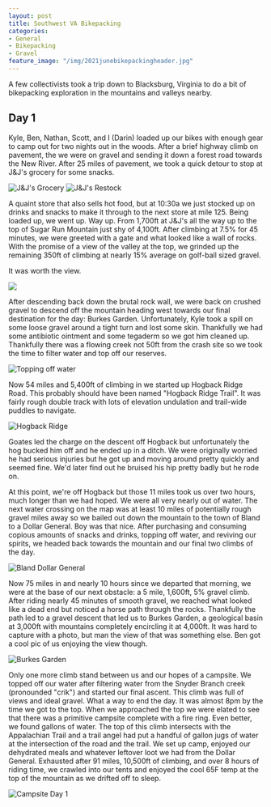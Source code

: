 ```yaml
---
layout: post
title: Southwest VA Bikepacking
categories:
- General
- Bikepacking
- Gravel
feature_image: "/img/2021junebikepackingheader.jpg"
---
```


A few collectivists took a trip down to Blacksburg, Virginia to do a bit of bikepacking exploration in the mountains and valleys nearby. 

Day 1 
-----
Kyle, Ben, Nathan, Scott, and I (Darin) loaded up our bikes with enough gear to camp out for two nights out in the woods. After a brief highway climb on pavement, the we were on gravel and sending it down a forest road towards the New River. After 25 miles of pavement, we took a quick detour to stop at J&J's grocery for some snacks. 
 
![J&J's Grocery](/img/2021junebikepacking/jjgrocery1.jpg "Conveninent spot to stock up!") ![J&J's Restock](/img/2021junebikepacking/jjgrocery2.jpg "Storefront")

A quaint store that also sells hot food, but at 10:30a we just stocked up on drinks and snacks to make it through to the next store at mile 125. 
Being loaded up, we went up. Way up. From 1,700ft at J&J's all the way up to the top of Sugar Run Mountain just shy of 4,100ft. After climbing at 7.5% for 45 minutes, we were greeted with a gate and what looked like a wall of rocks. With the promise of a view of the valley at the top, we grinded up the remaining 350ft of climbing at nearly 15% average on golf-ball sized gravel. 

It was worth the view.

<img src="/img/2021junebikepacking/outlook.JPG"/>

After descending back down the brutal rock wall, we were back on crushed gravel to descend off the mountain heading west towards our final destination for the day: Burkes Garden. Unfortunately, Kyle took a spill on some loose gravel around a tight turn and lost some skin. Thankfully we had some antibiotic ointment and some tegaderm so we got him cleaned up. Thankfully there was a flowing creek not 50ft from the crash site so we took the time to filter water and top off our reserves. 

![Topping off water](/img/2021junebikepacking/kylecrashsite.jpg "Getting Kyle cleaned up and water topped off")

Now 54 miles and 5,400ft of climbing in we started up Hogback Ridge Road. This probably should have been named "Hogback Ridge Trail". It was fairly rough double track with lots of elevation undulation and trail-wide puddles to navigate. 

![Hogback Ridge](/img/2021junebikepacking/hogback.jpg "Navigating puddles")

Goates led the charge on the descent off Hogback but unfortunately the hog bucked him off and he ended up in a ditch. We were originally worried he had serious injuries but he got up and moving around pretty quickly and seemed fine. We'd later find out he bruised his hip pretty badly but he rode on. 

At this point, we're off Hogback but those 11 miles took us over two hours, much longer than we had hoped. We were all very nearly out of water. The next water crossing on the map was at least 10 miles of potentially rough gravel miles away so we bailed out down the mountain to the town of Bland to a Dollar General. Boy was that nice. After purchasing and consuming copious amounts of snacks and drinks, topping off water, and reviving our spirits, we headed back towards the mountain and our final two climbs of the day.

![Bland Dollar General](/img/2021junebikepacking/blandDG.jpg "Revitalized")

Now 75 miles in and nearly 10 hours since we departed that morning, we were at the base of our next obstacle: a 5 mile, 1,600ft, 5% gravel climb. After riding nearly 45 minutes of smooth gravel, we reached what looked like a dead end but noticed a horse path through the rocks. Thankfully the path led to a gravel descent that led us to Burkes Garden, a geological basin at 3,000ft with mountains completely encircling it at 4,000ft. It was hard to capture with a photo, but man the view of that was something else. Ben got a cool pic of us enjoying the view though.

![Burkes Garden](/img/2021junebikepacking/burkesgarden.jpg "What a view")

Only one more climb stand between us and our hopes of a campsite. We topped off our water after filtering water from the Snyder Branch creek (pronounded "crik") and started our final ascent. This climb was full of views and ideal gravel. What a way to end the day. It was almost 8pm by the time we got to the top. When we approached the top we were elated to see that there was a primitive campsite complete with a fire ring. Even better, we found gallons of water. The top of this climb intersects with the Appalachian Trail and a trail angel had put a handful of gallon jugs of water at the intersection of the road and the trail. We set up camp, enjoyed our dehydrated meals and whatever leftover loot we had from the Dollar General. Exhausted after 91 miles, 10,500ft of climbing, and over 8 hours of riding time, we crawled into our tents and enjoyed the cool 65F temp at the top of the mountain as we drifted off to sleep.

![Campsite Day 1](/img/2021junebikepacking/campd1.jpg "Quite the day")
